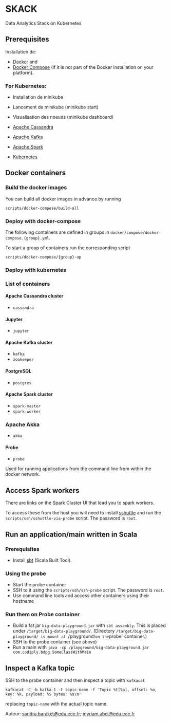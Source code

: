 # SKACK
Data Analytics Stack on Kubernetes

## Prerequisites

Installation de: 
- [Docker](https://www.docker.com/) and
- [Docker Compose](https://docs.docker.com/compose/) (if it is not part of the Docker installation on your platform).

### For Kubernetes:
- Installation de minikube
- Lancement de minikube (minikube start)
- Visualisation des noeuds (minikube dashboard)

- [Apache Cassandra](http://cassandra.apache.org/)
- [Apache Kafka](http://kafka.apache.org/)
- [Apache Spark](http://spark.apache.org/)
- [Kubernetes](https://kubernetes.io/)

## Docker containers

### Build the docker images

You can build all docker images in advance by running

    scripts/docker-compose/build-all

### Deploy with docker-compose

The following containers are defined in groups in `docker/compose/docker-compose.{group}.yml`.

To start a group of containers run the corresponding script

    scripts/docker-compose/{group}-up
    

### Deploy with kubernetes




### List of containers

#### Apache Cassandra cluster

- `cassandra`

#### Jupyter

- `jupyter`

#### Apache Kafka cluster

- `kafka`
- `zookeeper`

#### PostgreSQL

- `postgres`

#### Apache Spark cluster

- `spark-master`
- `spark-worker`

### Apache Akka

- `akka`

#### Probe

- `probe`

Used for running applications from the command line from within the docker network.


## Access Spark workers

There are links on the Spark Cluster UI that lead you to spark workers.

To access these from the host you will need to install [sshuttle](https://github.com/sshuttle/sshuttle) and run the `scripts/ssh/sshuttle-via-probe` script. The password is `root`.


## Run an application/main written in Scala

### Prerequisites

- Install [sbt](http://www.scala-sbt.org/) (Scala Built Tool).

### Using the probe

- Start the probe container
- SSH to it using the `scripts/ssh/ssh-probe` script. The password is `root`.
- Use command line tools and access other containers using their hostname

### Run them on Probe container

- Build a fat jar `big-data-playground.jar` with `sbt assembly`. This is placed under `/target/big-data-playground/`. (Directory `/target/big-data-playground/ is mount at `/playground/` on the `probe` container.)
- SSH to the probe container (see above)
- Run a main with `java -cp /playground/big-data-playground.jar com.codiply.bdpg.SomeClassWithMain`

## Inspect a Kafka topic

SSH to the probe container and then inspect a topic with `kafkacat`

    kafkacat -C -b kafka-1 -t topic-name -f 'Topic %t[%p], offset: %o, key: %k, payload: %S bytes: %s\n'

replacing `topic-name` with the actual topic name. 

Auteur: sandra.baraket@edu.ece.fr; myriam.abdi@edu.ece.fr

